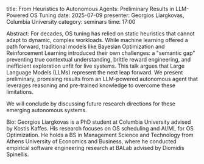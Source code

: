 title: From Heuristics to Autonomous Agents: Preliminary Results in LLM-Powered OS Tuning
date: 2025-07-09
presenter: Georgios Liargkovas, Columbia University
category: seminars
time: 17:00

Abstract:
For decades, OS tuning has relied on static heuristics that cannot adapt to dynamic, complex workloads. 
While machine learning offered a path forward, traditional models like Bayesian Optimization and Reinforcement Learning introduced their own challenges: 
a "semantic gap" preventing true contextual understanding, brittle reward engineering, and inefficient exploration unfit for live systems. 
This talk argues that Large Language Models (LLMs) represent the next leap forward.
We present preliminary, promising results from an LLM-powered autonomous agent that leverages reasoning and pre-trained knowledge to overcome these limitations.

We will conclude by discussing future research directions for these emerging autonomous systems.

Bio: Georgios Liargkovas is a PhD student at Columbia University advised by Kostis Kaffes. 
His research focuses on OS scheduling and AI/ML for OS Optimization.
He holds a BS in Management Science and Technology from Athens University of Economics and Business, 
where he conducted empirical software engineering research at BALab advised by Diomidis Spinellis.
